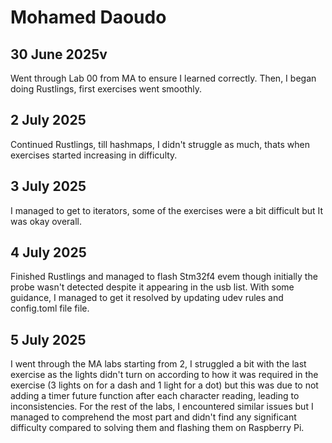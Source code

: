 # Mohamed Daoudo

## 30 June 2025v
Went through Lab 00 from MA to ensure I learned correctly.
Then, I began doing Rustlings, first exercises went smoothly.
## 2 July 2025
Continued Rustlings, till hashmaps, I didn't struggle as much, thats when exercises started increasing in difficulty.
## 3 July 2025
I managed to get to iterators, some of the exercises were a bit difficult but It was okay overall.
## 4 July 2025
Finished Rustlings and managed to flash Stm32f4 evem though initially the probe wasn't detected despite it appearing in the usb list. With some guidance, I managed to get it resolved by updating udev rules and config.toml file file.  
## 5 July 2025
I went through the MA labs starting from 2, I struggled a bit with the last exercise as the lights didn't turn on according to how it was required in the exercise (3 lights on for a dash and 1 light for a dot) but this was due to not adding a timer future function after each character reading, leading to inconsistencies. For the rest of the labs, I encountered similar issues but I managed to comprehend the most part and didn't find any significant difficulty compared to solving them and flashing them on Raspberry Pi.

